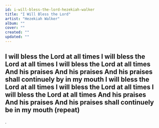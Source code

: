 ```yaml
---
id: i-will-bless-the-lord-hezekiah-walker
title: "I Will Bless the Lord"
artist: "Hezekiah Walker"
album: ""
cover: ""
created: ""
updated: ""
---
```


I will bless the Lord at all times
I will bless the Lord at all times
I will bless the Lord at all times
And his praises
And his praises
And his praises shall continuely by in my mouth
I will bless the Lord at all times
I will bless the Lord at all times
I will bless the Lord at all times
And his praises
And his praises
And his praises shall continuely be in my mouth
(repeat)
---
.